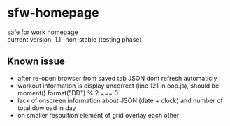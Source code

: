 # sfw-homepage
safe for work homepage  
current version: 1.1 -non-stable (testing phase)  

## Known issue
* after re-open browser from saved tab JSON dont refresh automaticly
* workout information is display uncorrect (line 121 in oop.js), should be moment().format("DD") % 2 === 0
* lack of onscreen information about JSON (date + clock) and number of total dowload in day
* on smaller resoultion element of grid overlay each other
